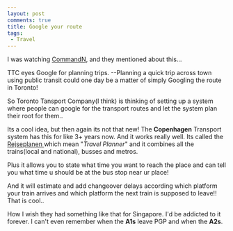 ```yaml
---
layout: post
comments: true
title: Google your route
tags:
 - Travel
---
```


I was watching [CommandN][0], and they mentioned about this...

TTC eyes Google for planning trips.
--Planning a quick trip across town using public transit could one day be a matter of simply Googling the route in Toronto!

So Toronto Tansport Company(I think) is thinking of setting up a system where people can google for the transport routes and let the system plan their root for them..

Its a cool idea, but then again its not that new! The **Copenhagen** Transport system has this for like 3+ years now. And it works really well. Its called the [Rejseplanen ][1]which mean "_Travel Planner_" and it combines all the trains(local and national), busses and metros.

Plus it allows you to state what time you want to reach the place and can tell you what time u should be at the bus stop near ur place!

And it will estimate and add changeover delays according which platform your train arrives and which platform the next train is supposed to leave!! That is cool..

How I wish they had something like that for Singapore. I'd be addicted to it forever. I can't even remember when the **A1s** leave PGP and when the **A2s**.


[0]: http://commandN.tv
[1]: http://www.rejseplanen.dk/
